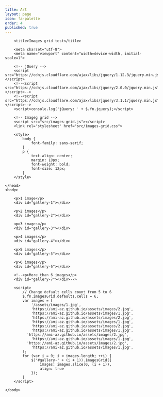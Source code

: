 ```yaml
---
title: Art
layout: page
icon: fa-palette
order: 4
published: true
---
```

<html>
    <head>

        <title>Images grid test</title>

        <meta charset="utf-8">
        <meta name="viewport" content="width=device-width, initial-scale=1">

        <!-- jQuery -->
        <script src="https://cdnjs.cloudflare.com/ajax/libs/jquery/1.12.3/jquery.min.js"></script>
        <!--<script src="https://cdnjs.cloudflare.com/ajax/libs/jquery/2.0.0/jquery.min.js"></script>-->
        <!--<script src="https://cdnjs.cloudflare.com/ajax/libs/jquery/3.1.1/jquery.min.js"></script>-->
        <script>console.log('jQuery: ' + $.fn.jquery);</script>

        <!-- Imageg grid -->
        <script src="src/images-grid.js"></script>
        <link rel="stylesheet" href="src/images-grid.css">

        <style>
            body {
                font-family: sans-serif;
            }
            p {
                text-align: center;
                margin: 10px;
                font-weight: bold;
                font-size: 12px;
            }
        </style>

    </head>
    <body>

        <p>1 image</p>
        <div id="gallery-1"></div>

        <p>2 images</p>
        <div id="gallery-2"></div>

        <p>3 images</p>
        <div id="gallery-3"></div>

        <p>4 images</p>
        <div id="gallery-4"></div>

        <p>5 images</p>
        <div id="gallery-5"></div>

        <p>6 images</p>
        <div id="gallery-6"></div>

        <!--<p>More than 6 images</p>
        <div id="gallery-7"></div>-->

        <script>
            // Change default cells count from 5 to 6
            $.fn.imagesGrid.defaults.cells = 6;
            var images = [
                '/assets/images/1.jpg',
                'https://ami-az.github.io/assets/images/2.jpg',
                'https://ami-az.github.io/assets/images/1.jpg',
                'https://ami-az.github.io/assets/images/2.jpg',
                'https://ami-az.github.io/assets/images/1.jpg',
                'https://ami-az.github.io/assets/images/2.jpg',
                'https://ami-az.github.io/assets/images/1.jpg',
              'https://ami-az.github.io/assets/images/2.jpg',
                'https://ami-az.github.io/assets/images/1.jpg',
              'https://ami-az.github.io/assets/images/2.jpg',
                'https://ami-az.github.io/assets/images/1.jpg',
            ];
            for (var i = 0; i < images.length; ++i) {
                $('#gallery-' + (i + 1)).imagesGrid({
                    images: images.slice(0, (i + 1)),
                    align: true
                });
            }
        </script>

    </body>
</html>
